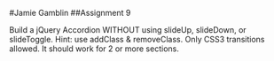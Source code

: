 #Jamie Gamblin
##Assignment 9

Build a jQuery Accordion WITHOUT using slideUp, slideDown, or slideToggle. Hint: use addClass & removeClass.
Only CSS3 transitions allowed. It should work for 2 or more sections.

